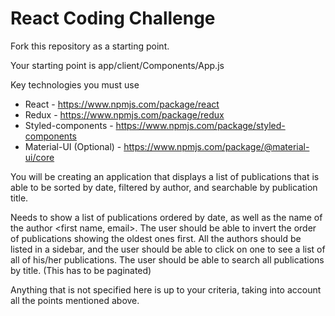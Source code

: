 # React Coding Challenge

Fork this repository as a starting point. 

Your starting point is app/client/Components/App.js

Key technologies you must use
- React - https://www.npmjs.com/package/react
- Redux - https://www.npmjs.com/package/redux
- Styled-components - https://www.npmjs.com/package/styled-components
- Material-UI (Optional) - https://www.npmjs.com/package/@material-ui/core

You will be creating an application that displays a list of publications that is able to be sorted by date, filtered by author, and searchable by publication title.

Needs to show a list of publications ordered by date, as well as the name of the author <first name, email>.
The user should be able to invert the order of publications showing the oldest ones first.
All the authors should be listed in a sidebar, and the user should be able to click on one to see a list of all of his/her publications.
The user should be able to search all publications by title. (This has to be paginated)

Anything that is not specified here is up to your criteria, taking into account all the points mentioned above. 

